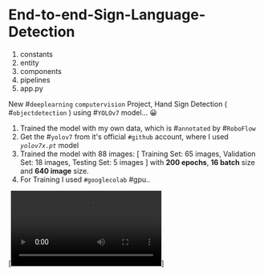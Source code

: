 # End-to-end-Sign-Language-Detection

1. constants
2. entity
3. components
4. pipelines
5. app.py

New #``deeplearning`` ``computervision`` Project, Hand Sign Detection ( #``objectdetection`` ) using #``YOLOv7`` model... 😀
1. Trained the model with my own data, which is #``annotated`` by #``RoboFlow``
2. Get the #``yolov7`` from it's official ``#github`` account, where I used *``yolov7x.pt``* model
3. Trained the model with 88 images:
        [ Training Set: 65 images,
          Validation Set: 18 images,
          Testing Set: 5 images ] with **200 epochs**, **16 batch** size and **640 image** size.
4. For Training I used ``#googlecolab`` #gpu..

[![Watch the video](C:/Users/mohan/Videos/tom.mp4)]